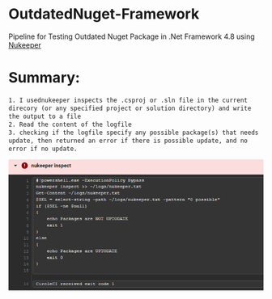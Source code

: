 # OutdatedNuget-Framework
Pipeline for Testing Outdated Nuget Package in .Net  Framework 4.8 using [Nukeeper](https://github.com/NuKeeperDotNet/NuKeeper)

# Summary:

    1. I usednukeeper inspects the .csproj or .sln file in the current direcory (or any specified project or solution directory) and write the output to a file
    2. Read the content of the logfile 
    3. checking if the logfile specify any possible package(s) that needs update, then returned an error if there is possible update, and no error if no update.


![output](Output.png)